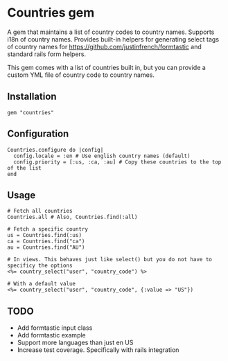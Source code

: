 # Countries gem

A gem that maintains a list of country codes to country names. Supports i18n of country names. Provides built-in
helpers for generating select tags of country names for https://github.com/justinfrench/formtastic and standard rails form helpers.

This gem comes with a list of countries built in, but you can provide a custom YML file of country code to country names.

## Installation

    gem "countries"
    
## Configuration

    Countries.configure do |config|
      config.locale = :en # Use english country names (default)
      config.priority = [:us, :ca, :au] # Copy these countries to the top of the list
    end


## Usage

    # Fetch all countries
    Countries.all # Also, Countries.find(:all)
    
    # Fetch a specific country
    us = Countries.find(:us)
    ca = Countries.find("ca")
    au = Countries.find("AU")
    
    # In views. This behaves just like select() but you do not have to specificy the options
    <%= country_select("user", "country_code") %>
    
    # With a default value
    <%= country_select("user", "country_code", {:value => "US"})
    
## TODO

* Add formtastic input class
* Add formtastic example
* Support more languages than just en US
* Increase test coverage. Specifically with rails integration